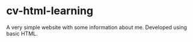 # cv-html-learning
A very simple website with some information about me. Developed using basic HTML.
